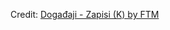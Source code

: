 <div id="observablehq-5bec5cbf"></div>
<p>Credit: <a href="https://observablehq.com/d/33609213d6fadea3">Događaji - Zapisi (K) by FTM</a></p>

<link rel="stylesheet" href="https://cdn.jsdelivr.net/npm/@observablehq/inspector@5/dist/inspector.css">
<script type="module">
import {Runtime, Inspector} from "https://cdn.jsdelivr.net/npm/@observablehq/runtime@5/dist/runtime.js";
import define from "https://api.observablehq.com/d/33609213d6fadea3.js?v=4";
new Runtime().module(define, Inspector.into("#observablehq-5bec5cbf"));
</script>
